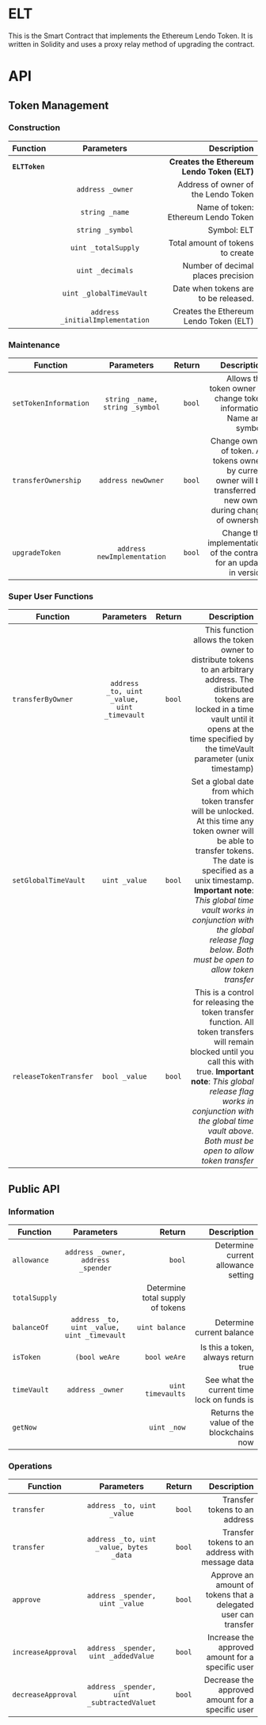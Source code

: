 # ELT
This is the Smart Contract that implements the Ethereum Lendo Token.  It is written in Solidity and uses a proxy relay
method of upgrading the contract.

# API
## Token Management
### Construction
| Function        | Parameters |  Description  |
| ------------- |:-------------:| -----:|
| **`ELTToken`**      |  | **Creates the Ethereum Lendo Token (ELT)** | 
|       | `address _owner` |  Address of owner of the Lendo Token | 
|       | `string _name` |  Name of token: Ethereum Lendo Token | 
|       | `string _symbol` |  Symbol: ELT | 
|       | `uint _totalSupply` | Total amount of tokens to create| 
|       | `uint _decimals` | Number of decimal places precision | 
|       | `uint _globalTimeVault` | Date when tokens are to be released.   | 
|       | `address _initialImplementation` | Creates the Ethereum Lendo Token (ELT) |
 
### Maintenance
| Function        | Parameters | Return | Description  |
| ------------- |:-------------:| -----:| -----:|
| `setTokenInformation`      | `string _name, string _symbol` | `bool` | Allows the token owner to change token information: Name and symbol. | 
| `transferOwnership`      | `address newOwner` | `bool` | Change owner of token.  All tokens owned by current owner will be transferred to new owner during change of ownership | 
| `upgradeToken`      | `address newImplementation` | `bool` | Change the implementation of the contract for an update in version | 
### Super User Functions

| Function        | Parameters | Return | Description  |
| ------------- |:-------------:| -----:| -----:|
| `transferByOwner`      | `address _to, uint _value, uint _timevault` | `bool` | This function allows the token owner to distribute tokens to an arbitrary address.  The distributed tokens are locked in a time vault until it opens at the time specified by the timeVault parameter (unix timestamp) | 
| `setGlobalTimeVault`      | `uint _value` | `bool` | Set a global date from which token transfer will be unlocked.  At this time any token owner will be able to transfer tokens.  The date is specified as a unix timestamp.  **Important note**: *This global time vault works in conjunction with the global release flag below.  Both must be open to allow token transfer* | 
| `releaseTokenTransfer`      | `bool _value` | `bool` | This is a control for releasing the token transfer function.  All token transfers will remain blocked until you call this with true. **Important note**: *This global release flag works in conjunction with the global time vault above.  Both must be open to allow token transfer* | 

## Public API
### Information
| Function        | Parameters | Return | Description  |
| ------------- |:-------------:| -----:| -----:|
| `allowance`      | `address _owner, address _spender` | `bool` | Determine current allowance setting | 
| `totalSupply`      |  | Determine total supply of tokens | 
| `balanceOf`      | `address _to, uint _value, uint _timevault` | `uint balance` | Determine current balance | 
| `isToken`      | ` (bool weAre` | `bool weAre` | Is this a token, always return true | 
| `timeVault`      | `address _owner` | `uint timevaults` | See what the current time lock on funds is | 
| `getNow`      | | `uint _now` | Returns the value of the blockchains now 
### Operations
| Function        | Parameters | Return | Description  |
| ------------- |:-------------:| -----:| -----:|
| `transfer`      | `address _to, uint _value` | `bool` | Transfer tokens to an address | 
| `transfer`      | `address _to, uint _value, bytes _data` | `bool` | Transfer tokens to an address with message data | 
| `approve`      | `address _spender, uint _value` | `bool` | Approve an amount of tokens that a delegated user can transfer | 
| `increaseApproval`      | `address _spender, uint _addedValue` | `bool` | Increase the approved amount for a specific user | 
| `decreaseApproval`      | `address _spender, uint _subtractedValuet` | `bool` | Decrease the approved amount for a specific user | 
